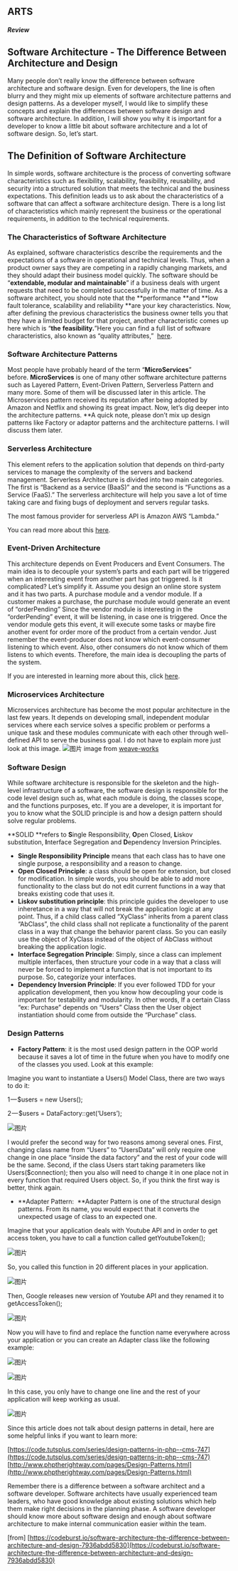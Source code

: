 ## ARTS

##### Review

## Software Architecture - The Difference Between Architecture and Design

Many people don’t really know the difference between software architecture and software design.
 Even for developers, the line is often blurry and they might mix up elements of software architecture 
 patterns and design patterns. As a developer myself, I would like to simplify these concepts and explain 
 the differences between software design and software architecture. In addition, I will show you why it is 
 important for a developer to know a little bit about software architecture and a lot of software design. 
 So, let’s start.
## The Definition of Software Architecture

In simple words, software architecture is the process of converting software characteristics such as 
flexibility, scalability, feasibility, reusability, and security into a structured solution that meets 
the technical and the business expectations. This definition leads us to ask about the characteristics of 
a software that can affect a software architecture design. There is a long list of characteristics 
which mainly represent the business or the operational requirements, in addition to the technical 
requirements.

### The Characteristics of Software Architecture

As explained, software characteristics describe the requirements and the expectations of a software 
in operational and technical levels. Thus, when a product owner says they are competing in a rapidly 
changing markets, and they should adapt their business model quickly. The software should be 
“**extendable, modular and maintainable**” if a business deals with urgent requests that 
need to be completed successfully in the matter of time. As a software architect, you should note 
that the **performance **and **low fault tolerance, scalability and reliability **are your key 
characteristics. Now, after defining the previous characteristics the business owner tells you that 
they have a limited budget for that project, another characteristic comes up here which 
is “**the** **feasibility.**”Here you can find a full list of software characteristics, 
also known as “quality attributes,” 
[here](https://en.wikipedia.org/wiki/List_of_system_quality_attributes).

### Software Architecture Patterns

Most people have probably heard of the term “**MicroServices**” before. **MicroServices** is 
one of many other software architecture patterns such as Layered Pattern, Event-Driven Pattern, Serverless 
Pattern and many more. Some of them will be discussed later in this article. The Microservices pattern 
received its reputation after being adopted by Amazon and Netflix and showing its great impact. Now, 
let’s dig deeper into the architecture patterns.
**A quick note, please don’t mix up design patterns like Factory or adaptor patterns and the architecture 
patterns. I will discuss them later.

### Serverless Architecture

This element refers to the application solution that depends on third-party services to manage 
the complexity of the servers and backend management. Serverless Architecture is divided into two 
main categories. The first is “Backend as a service (BaaS)” and the second is 
“Functions as a Service (FaaS).” The serverless architecture will help you save a lot of time 
taking care and fixing bugs of deployment and servers regular tasks.

The most famous provider for serverless API is Amazon AWS “Lambda.”

You can read more about this [here](https://aws.amazon.com/serverless/).

### Event-Driven Architecture

This architecture depends on Event Producers and Event Consumers. The main idea is to decouple your system’s parts and each part will be triggered when an interesting event from another part has got triggered. Is it complicated? Let’s simplify it. Assume you design an online store system and it has two parts. A purchase module and a vendor module. If a customer makes a purchase, the purchase module would generate an event of “orderPending” Since the vendor module is interesting in the “orderPending” event, it will be listening, in case one is triggered. Once the vendor module gets this event, it will execute some tasks or maybe fire another event for order more of the product from a certain vendor.
Just remember the event-producer does not know which event-consumer listening to which event. 
Also, other consumers do not know which of them listens to which events. Therefore, the main idea 
is decoupling the parts of the system.

If you are interested in learning more about this, click [here](https://docs.microsoft.com/en-us/azure/architecture/guide/architecture-styles/event-driven).

### Microservices Architecture
Microservices architecture has become the most popular architecture in the last few years. It depends on developing small, independent modular services where each service solves a specific problem or performs a unique task and these modules communicate with each other through well-defined API to serve the business goal. I do not have to explain more just look at this image.
![图片](https://images-cdn.shimo.im/BFXZ4UStyk4DJNCs/1.png!thumbnail)
image from [weave-works](http://www.weave.works/)

### Software Design

While software architecture is responsible for the skeleton and the high-level infrastructure of a software, 
the software design is responsible for the code level design such as, what each module is doing, 
the classes scope, and the functions purposes, etc.
If you are a developer, it is important for you to know what the SOLID principle is and how 
a design pattern should solve regular problems.

**SOLID **refers to **S**ingle Responsibility, **O**pen Closed, **L**iskov substitution, **I**nterface Segregation and **D**ependency Inversion Principles.
* **Single Responsibility Principle** means that each class has to have one single purpose, a responsibility and a reason to change.
* **Open Closed Principle**: a class should be open for extension, but closed for modification. In simple words, you should be able to add more functionality to the class but do not edit current functions in a way that breaks existing code that uses it.
* **Liskov substitution principle**: this principle guides the developer to use inheretance in a way that will not break the application logic at any point. Thus, if a child class called “XyClass” inherits from a parent class “AbClass”, the child class shall not replicate a functionality of the parent class in a way that change the behavior parent class. So you can easily use the object of XyClass instead of the object of AbClass without breaking the application logic.
* **Interface Segregation Principle**: Simply, since a class can implement multiple interfaces, then structure your code in a way that a class will never be forced to implement a function that is not important to its purpose. So, categorize your interfaces.
* **Dependency Inversion Principle**: If you ever followed TDD for your application development, then you know how decoupling your code is important for testability and modularity. In other words, If a certain Class “ex: Purchase” depends on “Users” Class then the User object instantiation should come from outside the “Purchase” class.

### Design Patterns

* **Factory Pattern**: it is the most used design pattern in the OOP world because it saves 
a lot of time in the future when you have to modify one of the classes you used. Look at this example:

Imagine you want to instantiate a Users() Model Class, there are two ways to do it:

1 — $users = new Users(); 

2 — $users = DataFactory::get(‘Users’);

![图片](https://images-cdn.shimo.im/iCpCIb937hsXTrSp/2.png!thumbnail)

I would prefer the second way for two reasons among several ones. 
First, changing class name from “Users” to “UsersData” will only require one change in 
one place “inside the data factory” and the rest of your code will be the same. Second, 
if the class Users start taking parameters like Users($connection); then you also will need to
 change it in one place not in every function that required Users object. So, if you think 
 the first way is better, think again.
 
* **Adapter Pattern: 
**Adapter Pattern is one of the structural design patterns. 
From its name, you would expect that it converts the unexpected usage of class to an expected one.

Imagine that your application deals with Youtube API and in order to get access token,
 you have to call a function called getYoutubeToken();
 
![图片](https://images-cdn.shimo.im/g1BrbPWj1aYvboWa/3.png!thumbnail)

So, you called this function in 20 different places in your application.

![图片](https://images-cdn.shimo.im/XwtHGmEWUQUkK6RY/4.png!thumbnail)

Then, Google releases new version of Youtube API and they renamed it to getAccessToken();

![图片](https://images-cdn.shimo.im/R7rMmOldn6QfHCFN/5.png!thumbnail)

Now you will have to find and replace the function name everywhere across your application 
or you can create an Adapter class like the following example:

![图片](https://images-cdn.shimo.im/aPxDD53lLBIdPcut/6.png!thumbnail)

![图片](https://images-cdn.shimo.im/N8YzRrQx9OAO74Tr/7.png!thumbnail)

In this case, you only have to change one line and the rest of your application will keep working as usual.

![图片](https://images-cdn.shimo.im/PE7IGgAxkhQLU33Y/8.png!thumbnail)

Since this article does not talk about design patterns in detail, here are some helpful links 
if you want to learn more:

[https://code.tutsplus.com/series/design-patterns-in-php--cms-747](https://code.tutsplus.com/series/design-patterns-in-php--cms-747)
[http://www.phptherightway.com/pages/Design-Patterns.html](http://www.phptherightway.com/pages/Design-Patterns.html)

Remember there is a difference between a software architect and a software developer. Software architects 
have usually experienced team leaders, who have good knowledge about existing solutions which help them 
make right decisions in the planning phase. A software developer should know more about software design
 and enough about software architecture to make internal communication easier within the team.
 
  
[from] [https://codeburst.io/software-architecture-the-difference-between-architecture-and-design-7936abdd5830](https://codeburst.io/software-architecture-the-difference-between-architecture-and-design-7936abdd5830)

